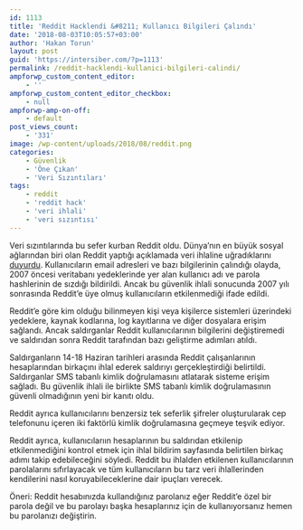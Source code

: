 ```yaml
---
id: 1113
title: 'Reddit Hacklendi &#8211; Kullanıcı Bilgileri Çalındı'
date: '2018-08-03T10:05:57+03:00'
author: 'Hakan Torun'
layout: post
guid: 'https://intersiber.com/?p=1113'
permalink: /reddit-hacklendi-kullanici-bilgileri-calindi/
ampforwp_custom_content_editor:
    - ''
ampforwp_custom_content_editor_checkbox:
    - null
ampforwp-amp-on-off:
    - default
post_views_count:
    - '331'
image: /wp-content/uploads/2018/08/reddit.png
categories:
    - Güvenlik
    - 'Öne Çıkan'
    - 'Veri Sızıntıları'
tags:
    - reddit
    - 'reddit hack'
    - 'veri ihlali'
    - 'veri sızıntısı'
---
```


Veri sızıntılarında bu sefer kurban Reddit oldu. Dünya’nın en büyük sosyal ağlarından biri olan Reddit yaptığı açıklamada veri ihlaline uğradıklarını [duyurdu](https://www.reddit.com/r/announcements/comments/93qnm5/we_had_a_security_incident_heres_what_you_need_to/). Kullanıcıların email adresleri ve bazı bilgilerinin çalındığı olayda, 2007 öncesi veritabanı yedeklerinde yer alan kullanıcı adı ve parola hashlerinin de sızdığı bildirildi. Ancak bu güvenlik ihlali sonucunda 2007 yılı sonrasında Reddit’e üye olmuş kullanıcıların etkilenmediği ifade edildi.

Reddit’e göre kim olduğu bilinmeyen kişi veya kişilerce sistemleri üzerindeki yedeklere, kaynak kodlarına, log kayıtlarına ve diğer dosyalara erişim sağlandı. Ancak saldırganlar Reddit kullanıcılarının bilgilerini değiştiremedi ve saldırıdan sonra Reddit tarafından bazı geliştirme adımları atıldı.

Saldırganların 14-18 Haziran tarihleri arasında Reddit çalışanlarının hesaplarından birkaçını ihlal ederek saldırıyı gerçekleştirdiği belirtildi. Saldırganlar SMS tabanlı kimlik doğrulamasını atlatarak sisteme erişim sağladı. Bu güvenlik ihlali ile birlikte SMS tabanlı kimlik doğrulamasının güvenli olmadığının yeni bir kanıtı oldu.

Reddit ayrıca kullanıcılarını benzersiz tek seferlik şifreler oluşturularak cep telefonunu içeren iki faktörlü kimlik doğrulamasına geçmeye teşvik ediyor.

Reddit ayrıca, kullanıcılarıın hesaplarının bu saldırıdan etkilenip etkilenmediğini kontrol etmek için ihlal bildirim sayfasında belirtilen birkaç adımı takip edebileceğini söyledi. Reddit bu ihlalden etkilenen kullanıcılarının parolalarını sıfırlayacak ve tüm kullanıcıların bu tarz veri ihlallerinden kendilerini nasıl koruyabileceklerine dair ipuçları verecek.

Öneri: Reddit hesabınızda kullandığınız parolanız eğer Reddit’e özel bir parola değil ve bu parolayı başka hesaplarınız için de kullanıyorsanız hemen bu parolanızı değiştirin.